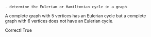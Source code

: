     - determine the Eulerian or Hamiltonian cycle in a graph

A complete graph with 5 vertices has an Eulerian cycle but a complete graph with 6 vertices does not have an Eulerian cycle.

Correct!
  True 